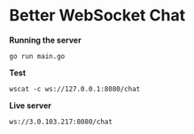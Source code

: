 # Better WebSocket Chat

**Running the server**

`go run main.go`

**Test**

`wscat -c ws://127.0.0.1:8080/chat`

**Live server**

`ws://3.0.103.217:8080/chat`
